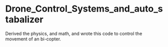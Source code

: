 # Drone_Control_Systems_and_auto_stabalizer
Derived the physics, and math, and wrote this code to control the movement of an bi-copter. 

